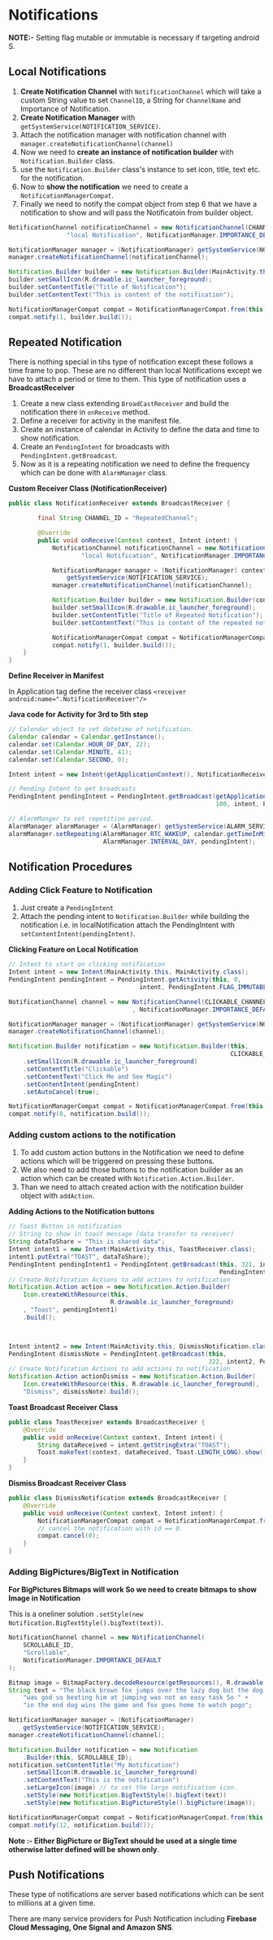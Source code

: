 # Notifications

**NOTE:-** Setting flag mutable or immutable is necessary if targeting android S. 

## Local Notifications

1. **Create Notification Channel** with `NotificationChannel` which will take a custom String value to set `ChannelID`, a String for `ChannelName` and Importance of Notification.
2. **Create Notification Manager** with `getSystemService(NOTIFICATION_SERVICE)`.
3. Attach the notification manager with notification channel with `manager.createNotificationChannel(channel)`
4. Now we need to **create an instance of notification builder** with `Notification.Builder` class.
5. use the `Notification.Builder` class's instance to set icon, title, text etc. for the notification.
6. Now to **show the notification** we need to create a `NotificationManagerCompat`. 
7. Finally we need to notify the compat object from step 6 that we have a notification to show and will pass the Notificatoin from builder object.



```java
NotificationChannel notificationChannel = new NotificationChannel(CHANNEL_ID,
                "local Notification", NotificationManager.IMPORTANCE_DEFAULT);

NotificationManager manager = (NotificationManager) getSystemService(NOTIFICATION_SERVICE);
manager.createNotificationChannel(notificationChannel);

Notification.Builder builder = new Notification.Builder(MainActivity.this, CHANNEL_ID);
builder.setSmallIcon(R.drawable.ic_launcher_foreground);
builder.setContentTitle("Title of Notification");
builder.setContentText("This is content of the notification");

NotificationManagerCompat compat = NotificationManagerCompat.from(this);
compat.notify(1, builder.build());
```



## Repeated Notification

There is nothing special in tihs type of notification except these follows a time frame to pop. These are no different than local Notifications except we have to attach a period or time to them. This type of notification uses a **BroadcastReceiver** 

1. Create a new class extending `BroadCastReceiver` and build the notification there in `onReceive` method.
2. Define a receiver for activity in the manifest file.
3. Create an instance of calendar in Activity to define the data and time to show notification.
4. Create an `PendingIntent` for broadcasts with `PendingIntent.getBroadcast`.
5. Now as it is a repeating notification we need to define the frequency which can be done with `AlarmManager` class.



**Custom Receiver Class (NotificationReceiver)** 

```java
public class NotificationReceiver extends BroadcastReceiver {

        final String CHANNEL_ID = "RepeatedChannel";

        @Override
        public void onReceive(Context context, Intent intent) {
            NotificationChannel notificationChannel = new NotificationChannel(CHANNEL_ID,
                    "local Notification", NotificationManager.IMPORTANCE_DEFAULT);

            NotificationManager manager = (NotificationManager) context.
                getSystemService(NOTIFICATION_SERVICE);
            manager.createNotificationChannel(notificationChannel);

            Notification.Builder builder = new Notification.Builder(context, CHANNEL_ID);
            builder.setSmallIcon(R.drawable.ic_launcher_foreground);
            builder.setContentTitle("Title of Repeated Notification");
            builder.setContentText("This is content of the repeated notification");

            NotificationManagerCompat compat = NotificationManagerCompat.from(context);
            compat.notify(1, builder.build());
    }
}
```



**Define Receiver in Manifest**

In Application tag define the receiver class `<receiver android:name=".NotificationReceiver"/>` 

**Java code for Activity for 3rd to 5th step**

```java
// Calendar object to set datetime of notification.
Calendar calendar = Calendar.getInstance();
calendar.set(Calendar.HOUR_OF_DAY, 22);
calendar.set(Calendar.MINUTE, 41);
calendar.set(Calendar.SECOND, 0);

Intent intent = new Intent(getApplicationContext(), NotificationReceiver.class);

// Pending Intent to get broadcasts
PendingIntent pendingIntent = PendingIntent.getBroadcast(getApplicationContext(),
                                                         100, intent, PendingIntent.FLAG_IMMUTABLE);

// AlarmManger to set repetition period.
AlarmManager alarmManager = (AlarmManager) getSystemService(ALARM_SERVICE);
alarmManager.setRepeating(AlarmManager.RTC_WAKEUP, calendar.getTimeInMillis(),
                          AlarmManager.INTERVAL_DAY, pendingIntent);
```



## Notification Procedures

### Adding Click Feature to Notification

1. Just create a `PendingIntent` 
2. Attach the pending intent to `Notification.Builder` while building the notification i.e. in localNotification attach the PendingIntent with `setContentIntent(pendingIntent)`.

**Clicking Feature on Local Notification**

```java
// Intent to start on clicking notification
Intent intent = new Intent(MainActivity.this, MainActivity.class);
PendingIntent pendingIntent = PendingIntent.getActivity(this, 0,
                                    intent, PendingIntent.FLAG_IMMUTABLE);

NotificationChannel channel = new NotificationChannel(CLICKABLE_CHANNEL, "Clickable"
                                  , NotificationManager.IMPORTANCE_DEFAULT);

NotificationManager manager = (NotificationManager) getSystemService(NOTIFICATION_SERVICE);
manager.createNotificationChannel(channel);

Notification.Builder notification = new Notification.Builder(this,
                                                             CLICKABLE_CHANNEL)
    .setSmallIcon(R.drawable.ic_launcher_foreground)
    .setContentTitle("Clickable")
    .setContentText("Click Me and See Magic")
    .setContentIntent(pendingIntent)
    .setAutoCancel(true);

NotificationManagerCompat compat = NotificationManagerCompat.from(this);
compat.notify(0, notification.build());
```

### Adding custom actions to the notification

1. To add custom action buttons in the Notification we need to define actions which will be triggered on pressing these buttons.
2. We also need to add those buttons to the notification builder as an action which can be created with `Notification.Action.Builder`.
3. Than we need to attach created action with the notification builder object with `addAction`.



**Adding Actions to the Notification buttons**

```java
// Toast Button in notification
// String to show in toast message (data transfer to receiver)
String dataToShare = "This is shared data";
Intent intent1 = new Intent(MainActivity.this, ToastReceiver.class);
intent1.putExtra("TOAST", dataToShare);
PendingIntent pendingIntent1 = PendingIntent.getBroadcast(this, 321, intent1,
                                                          PendingIntent.FLAG_IMMUTABLE);
// Create Notification Actions to add actions to notification
Notification.Action action = new Notification.Action.Builder(
    Icon.createWithResource(this, 
                            R.drawable.ic_launcher_foreground)
    , "Toast", pendingIntent1)
    .build();



Intent intent2 = new Intent(MainActivity.this, DismissNotification.class);
PendingIntent dismissNote = PendingIntent.getBroadcast(this,
                                                       322, intent2, PendingIntent.FLAG_IMMUTABLE);
// Create Notification Actions to add actions to notification
Notification.Action actionDismiss = new Notification.Action.Builder(
    Icon.createWithResource(this, R.drawable.ic_launcher_foreground),
    "Dismiss", dismissNote).build();
```



**Toast Broadcast Receiver Class**

```java
public class ToastReceiver extends BroadcastReceiver {
    @Override
    public void onReceive(Context context, Intent intent) {
        String dataReceived = intent.getStringExtra("TOAST");
        Toast.makeText(context, dataReceived, Toast.LENGTH_LONG).show();
    }
}
```



**Dismiss Broadcast Receiver Class**

```java
public class DismissNotification extends BroadcastReceiver {
    @Override
    public void onReceive(Context context, Intent intent) {
        NotificationManagerCompat compat = NotificationManagerCompat.from(context);
        // cancel the notification with id == 0.
        compat.cancel(0);
    }
}
```



### Adding BigPictures/BigText in Notification

**For BigPictures Bitmaps will work So we need to create bitmaps to show Image in Notification**

This is a oneliner solution `.setStyle(new Notification.BigTextStyle().bigText(text))`. 

```java
NotificationChannel channel = new NotificationChannel(
    SCROLLABLE_ID,
    "Scrollable",
    NotificationManager.IMPORTANCE_DEFAULT
);

Bitmap image = BitmapFactory.decodeResource(getResources(), R.drawable.user1);
String text = "The black brown fox jumps over the lazy dog but the dog " +
    "was god so beating him at jumping was not an easy task So " +
    "in the end dog wins the game and fox goes home to watch pogo";

NotificationManager manager = (NotificationManager)
    getSystemService(NOTIFICATION_SERVICE);
manager.createNotificationChannel(channel);

Notification.Builder notification = new Notification
    .Builder(this, SCROLLABLE_ID);
notification.setContentTitle("My Notification")
    .setSmallIcon(R.drawable.ic_launcher_foreground)
    .setContentText("This is the notification")
    .setLargeIcon(image) // to set the large notification icon.
    .setStyle(new Notification.BigTextStyle().bigText(text))
    .setStyle(new Notification.BigPictureStyle().bigPicture(image));

NotificationManagerCompat compat = NotificationManagerCompat.from(this);
compat.notify(12, notification.build());
```

**Note :- Either BigPicture or BigText should be used at a single time otherwise latter defined will be shown only**.



## Push Notifications

These type of notifications are server based notifications which can be sent to millions at a given time.

There are many service providers for Push Notification including **Firebase Cloud Messaging, One Signal and Amazon SNS**. 